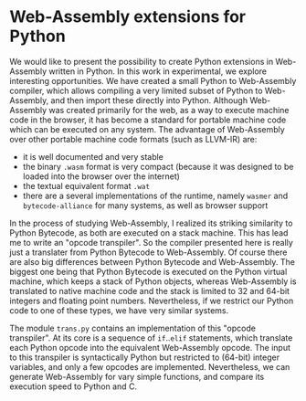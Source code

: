 Web-Assembly extensions for Python
==================================

We would like to present the possibility to create Python extensions
in Web-Assembly written in Python.  In this work in experimental, we
explore interesting opportunities.  We have created a small Python to
Web-Assembly compiler, which allows compiling a very limited subset of
Python to Web-Assembly, and then import these directly into Python.
Although Web-Assembly was created primarily for the web, as a way to
execute machine code in the browser, it has become a standard for
portable machine code which can be executed on any system.  The advantage
of Web-Assembly over other portable machine code formats (such as LLVM-IR)
are:
  * it is well documented and very stable
  * the binary `.wasm` format is very compact (because it was designed to be
    loaded into the browser over the internet)
  * the textual equivalent format `.wat`
  * there are a several implementations of the runtime, namely `wasmer` and
    `bytecode-alliance` for many systems, as well as browser support

In the process of studying Web-Assembly, I realized its striking similarity
to Python Bytecode, as both are executed on a stack machine.  This has lead
me to write an "opcode transpiler".  So the compiler presented here is really
just a translater from Python Bytecode to Web-Assembly.
Of course there are also big differences between Python Bytecode and
Web-Assembly.  The biggest one being that Python Bytecode is executed on the
Python virtual machine, which keeps a stack of Python objects, whereas
Web-Assembly is translated to native machine code and the stack is limited
to 32 and 64-bit integers and floating point numbers.  Nevertheless, if we
restrict our Python code to one of these types, we have very similar
systems.

The module `trans.py` contains an implementation of this "opcode transpiler".
At its core is a sequence of `if`..`elif` statements, which translate each
Python opcode into the equivalent Web-Assembly opcode.  The input to this
transpiler is syntactically Python but restricted to (64-bit) integer variables,
and only a few opcodes are implemented.  Nevertheless, we can generate
Web-Assembly for vary simple functions, and compare its execution speed to
Python and C.
